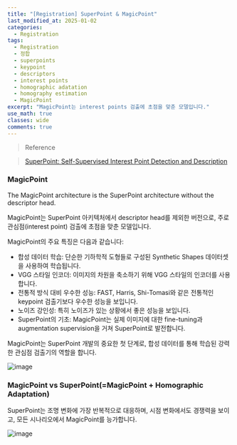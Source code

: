 ```yaml
---
title: "[Registration] SuperPoint & MagicPoint"
last_modified_at: 2025-01-02
categories:
  - Registration
tags:
  - Registration
  - 정합
  - superpoints
  - keypoint
  - descriptors
  - interest points
  - homographic adatation
  - homography estimation
  - MagicPoint
excerpt: "MagicPoint는 interest points 검출에 초점을 맞춘 모델입니다."
use_math: true
classes: wide
comments: true
---
```


> Reference

> [SuperPoint: Self-Supervised Interest Point Detection and Description](https://hydragon-cv.info/entry/SuperPoint-Self-Supervised-Interest-Point-Detection-and-Description)

### MagicPoint

The MagicPoint architecture is the SuperPoint architecture without the descriptor head.

MagicPoint는 SuperPoint 아키텍처에서 descriptor head를 제외한 버전으로, 주로 관심점(interest point) 검출에 초점을 맞춘 모델입니다. 

MagicPoint의 주요 특징은 다음과 같습니다:
- 합성 데이터 학습: 단순한 기하학적 도형들로 구성된 Synthetic Shapes 데이터셋을 사용하여 학습됩니다.
- VGG 스타일 인코더: 이미지의 차원을 축소하기 위해 VGG 스타일의 인코더를 사용합니다.
- 전통적 방식 대비 우수한 성능: FAST, Harris, Shi-Tomasi와 같은 전통적인 keypoint 검출기보다 우수한 성능을 보입니다.
- 노이즈 강인성: 특히 노이즈가 있는 상황에서 좋은 성능을 보입니다.
- SuperPoint의 기초: MagicPoint는 실제 이미지에 대한 fine-tuning과 augmentation supervision을 거쳐 SuperPoint로 발전합니다.

MagicPoint는 SuperPoint 개발의 중요한 첫 단계로, 합성 데이터를 통해 학습된 강력한 관심점 검출기의 역할을 합니다.

![image](https://github.com/user-attachments/assets/1a5434b1-0600-4a7b-a669-0a6a597a6a3a)

### MagicPoint vs SuperPoint(=MagicPoint + Homographic Adaptation)

SuperPoint는 조명 변화에 가장 반복적으로 대응하며, 시점 변화에서도 경쟁력을 보이고, 모든 시나리오에서 MagicPoint를 능가합니다.

![image](https://github.com/user-attachments/assets/06530fab-79e6-4577-9f28-ccb595142f98)




